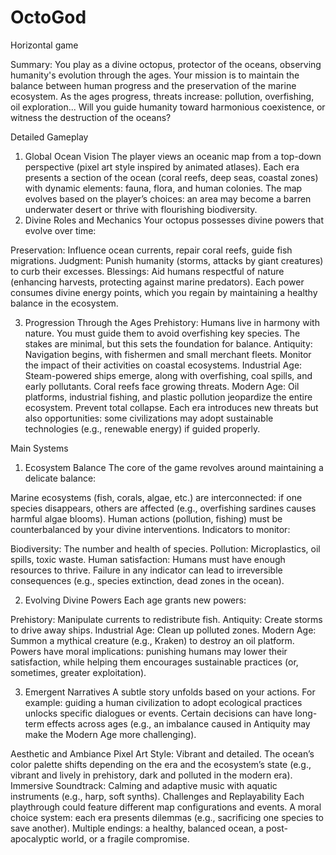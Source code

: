 # OctoGod

Horizontal game

Summary:
You play as a divine octopus, protector of the oceans, observing humanity's evolution through the ages. Your mission is to maintain the balance between human progress and the preservation of the marine ecosystem. As the ages progress, threats increase: pollution, overfishing, oil exploration... Will you guide humanity toward harmonious coexistence, or witness the destruction of the oceans?

Detailed Gameplay
1. Global Ocean Vision
The player views an oceanic map from a top-down perspective (pixel art style inspired by animated atlases).
Each era presents a section of the ocean (coral reefs, deep seas, coastal zones) with dynamic elements: fauna, flora, and human colonies.
The map evolves based on the player’s choices: an area may become a barren underwater desert or thrive with flourishing biodiversity.
2. Divine Roles and Mechanics
Your octopus possesses divine powers that evolve over time:

Preservation: Influence ocean currents, repair coral reefs, guide fish migrations.
Judgment: Punish humanity (storms, attacks by giant creatures) to curb their excesses.
Blessings: Aid humans respectful of nature (enhancing harvests, protecting against marine predators).
Each power consumes divine energy points, which you regain by maintaining a healthy balance in the ecosystem.

3. Progression Through the Ages
Prehistory: Humans live in harmony with nature. You must guide them to avoid overfishing key species. The stakes are minimal, but this sets the foundation for balance.
Antiquity: Navigation begins, with fishermen and small merchant fleets. Monitor the impact of their activities on coastal ecosystems.
Industrial Age: Steam-powered ships emerge, along with overfishing, coal spills, and early pollutants. Coral reefs face growing threats.
Modern Age: Oil platforms, industrial fishing, and plastic pollution jeopardize the entire ecosystem. Prevent total collapse.
Each era introduces new threats but also opportunities: some civilizations may adopt sustainable technologies (e.g., renewable energy) if guided properly.

Main Systems
1. Ecosystem Balance
The core of the game revolves around maintaining a delicate balance:

Marine ecosystems (fish, corals, algae, etc.) are interconnected: if one species disappears, others are affected (e.g., overfishing sardines causes harmful algae blooms).
Human actions (pollution, fishing) must be counterbalanced by your divine interventions.
Indicators to monitor:

Biodiversity: The number and health of species.
Pollution: Microplastics, oil spills, toxic waste.
Human satisfaction: Humans must have enough resources to thrive.
Failure in any indicator can lead to irreversible consequences (e.g., species extinction, dead zones in the ocean).

2. Evolving Divine Powers
Each age grants new powers:

Prehistory: Manipulate currents to redistribute fish.
Antiquity: Create storms to drive away ships.
Industrial Age: Clean up polluted zones.
Modern Age: Summon a mythical creature (e.g., Kraken) to destroy an oil platform.
Powers have moral implications: punishing humans may lower their satisfaction, while helping them encourages sustainable practices (or, sometimes, greater exploitation).

3. Emergent Narratives
A subtle story unfolds based on your actions. For example: guiding a human civilization to adopt ecological practices unlocks specific dialogues or events.
Certain decisions can have long-term effects across ages (e.g., an imbalance caused in Antiquity may make the Modern Age more challenging).

Aesthetic and Ambiance
Pixel Art Style: Vibrant and detailed. The ocean’s color palette shifts depending on the era and the ecosystem’s state (e.g., vibrant and lively in prehistory, dark and polluted in the modern era).
Immersive Soundtrack: Calming and adaptive music with aquatic instruments (e.g., harp, soft synths).
Challenges and Replayability
Each playthrough could feature different map configurations and events.
A moral choice system: each era presents dilemmas (e.g., sacrificing one species to save another).
Multiple endings: a healthy, balanced ocean, a post-apocalyptic world, or a fragile compromise.

